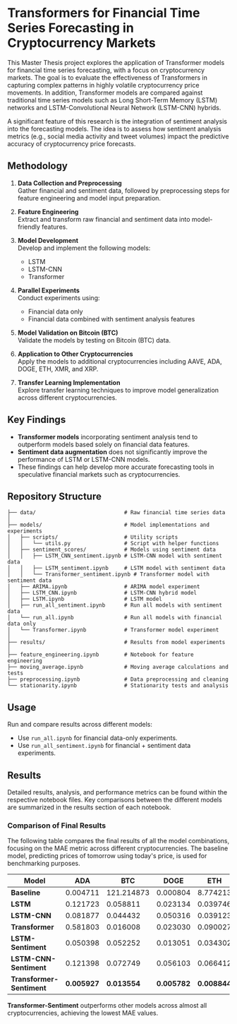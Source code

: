 # Transformers for Financial Time Series Forecasting in Cryptocurrency Markets

This Master Thesis project explores the application of Transformer models for financial time series forecasting, with a focus on cryptocurrency markets. The goal is to evaluate the effectiveness of Transformers in capturing complex patterns in highly volatile cryptocurrency price movements. In addition, Transformer models are compared against traditional time series models such as Long Short-Term Memory (LSTM) networks and LSTM-Convolutional Neural Network (LSTM-CNN) hybrids.

A significant feature of this research is the integration of sentiment analysis into the forecasting models. The idea is to assess how sentiment analysis metrics (e.g., social media activity and tweet volumes) impact the predictive accuracy of cryptocurrency price forecasts.

## Methodology

1. **Data Collection and Preprocessing**  
   Gather financial and sentiment data, followed by preprocessing steps for feature engineering and model input preparation.

2. **Feature Engineering**  
   Extract and transform raw financial and sentiment data into model-friendly features.

3. **Model Development**  
   Develop and implement the following models:
   - LSTM
   - LSTM-CNN
   - Transformer

4. **Parallel Experiments**  
   Conduct experiments using:
   - Financial data only
   - Financial data combined with sentiment analysis features

5. **Model Validation on Bitcoin (BTC)**  
   Validate the models by testing on Bitcoin (BTC) data.

6. **Application to Other Cryptocurrencies**  
   Apply the models to additional cryptocurrencies including AAVE, ADA, DOGE, ETH, XMR, and XRP.

7. **Transfer Learning Implementation**  
   Explore transfer learning techniques to improve model generalization across different cryptocurrencies.

## Key Findings

- **Transformer models** incorporating sentiment analysis tend to outperform models based solely on financial data features.
- **Sentiment data augmentation** does not significantly improve the performance of LSTM or LSTM-CNN models.
- These findings can help develop more accurate forecasting tools in speculative financial markets such as cryptocurrencies.

## Repository Structure

```
├── data/                            # Raw financial time series data
│
├── models/                          # Model implementations and experiments
│   ├── scripts/                     # Utility scripts
│   │   └── utils.py                 # Script with helper functions
│   ├── sentiment_scores/            # Models using sentiment data
│   │   ├── LSTM_CNN_sentiment.ipynb # LSTM-CNN model with sentiment data
│   │   ├── LSTM_sentiment.ipynb     # LSTM model with sentiment data
│   │   └── Transformer_sentiment.ipynb # Transformer model with sentiment data
│   ├── ARIMA.ipynb                  # ARIMA model experiment
│   ├── LSTM_CNN.ipynb               # LSTM-CNN hybrid model
│   ├── LSTM.ipynb                   # LSTM model
│   ├── run_all_sentiment.ipynb      # Run all models with sentiment data
│   └── run_all.ipynb                # Run all models with financial data only
│   └── Transformer.ipynb            # Transformer model experiment
│
├── results/                         # Results from model experiments
│
├── feature_engineering.ipynb        # Notebook for feature engineering
├── moving_average.ipynb             # Moving average calculations and tests
├── preprocessing.ipynb              # Data preprocessing and cleaning
└── stationarity.ipynb               # Stationarity tests and analysis
```

## Usage

Run and compare results across different models:
   - Use `run_all.ipynb` for financial data-only experiments.
   - Use `run_all_sentiment.ipynb` for financial + sentiment data experiments.

## Results

Detailed results, analysis, and performance metrics can be found within the respective notebook files. Key comparisons between the different models are summarized in the results section of each notebook.

### Comparison of Final Results

The following table compares the final results of all the model combinations, focusing on the MAE metric across different cryptocurrencies. The baseline model, predicting prices of tomorrow using today's price, is used for benchmarking purposes.

| **Model**               | **ADA**   | **BTC**      | **DOGE**  | **ETH**   | **XMR**    | **XRP**   | **AAVE**  |
|-------------------------|-----------|--------------|-----------|-----------|------------|-----------|-----------|
| **Baseline**             | 0.004711  | 121.214873   | 0.000804  | 8.774213  | 1.039195   | 0.003622  | 17.229896 |
| **LSTM**                 | 0.121723  | 0.058811     | 0.023134  | 0.039746  | 0.018086   | 0.018221  | 0.540885  |
| **LSTM-CNN**             | 0.081877  | 0.044432     | 0.050316  | 0.039123  | 0.046871   | 0.026126  | 0.442550  |
| **Transformer**          | 0.581803  | 0.016008     | 0.023030  | 0.090027  | 0.016065   | 0.017376  | 0.102130  |
| **LSTM-Sentiment**       | 0.050398  | 0.052252     | 0.013051  | 0.034302  | 0.012693   | 0.022688  | 0.470003  |
| **LSTM-CNN-Sentiment**   | 0.121398  | 0.072749     | 0.056103  | 0.066412  | 0.186515   | 0.102465  | 0.219814  |
| **Transformer-Sentiment**| **0.005927** | **0.013554**  | **0.005782** | **0.008844** | **0.009335** | **0.013617** | **0.483078** |

**Transformer-Sentiment** outperforms other models across almost all cryptocurrencies, achieving the lowest MAE values.
